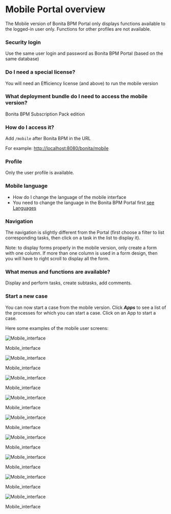 # Mobile Portal overview

The Mobile version of Bonita BPM Portal only displays functions available to the logged-in user only. Functions for other profiles are not available.


### Security login

Use the same user login and password as Bonita BPM Portal (based on the same database)

### Do I need a special license?

You will need an Efficiency license (and above) to run the mobile version

### What deployment bundle do I need to access the mobile version?

Bonita BPM Subscription Pack edition

### How do I access it?

Add `/mobile` after Bonita BPM in the URL 

For example: [http://localhost:8080/bonita/mobile](http://localhost:8080/bonita/mobile)

### Profile

Only the user profile is available.

### Mobile language

* How do I change the language of the mobile interface
* You need to change the language in the Bonita BPM Portal first
[see Languages](languages.md)

### Navigation

The navigation is slightly different from the Portal (first choose a filter to list corresponding tasks, then click on a task in the list to display it).

Note: to display forms properly in the mobile version, only create a form with one column. If more than one column is used in a form design, then you will have to right scroll to display all the form.

### What menus and functions are available?

Display and perform tasks, create subtasks, add comments.

### Start a new case

You can now start a case from the mobile version. Click **_Apps_** to see a list of the processes for which you can start a case. Click on an App to start a case.

Here some examples of the mobile user screens:

![Mobile_interface](images/images-6_0/mobile7.x_0.login.png)

Mobile\_interface

![Mobile_interface](images/images-6_0/mobile7.x_1b.tasksapps.png)

Mobile\_interface

![Mobile_interface](images/images-6_0/mobile7.x_2.available.png)

Mobile\_interface

![Mobile_interface](images/images-6_0/mobile7.x_3.todo.png)

Mobile\_interface

![Mobile_interface](images/images-6_0/mobile7.x_4.tasks.png)

Mobile\_interface

![Mobile_interface](images/images-6_0/mobile7.x_7.step1_comments.png)

Mobile\_interface

![Mobile_interface](images/images-6_0/mobile7.x_8.step1_details.png)

Mobile\_interface

![Mobile_interface](images/images-6_0/mobile7.x_9.step1_subtasks.png)

Mobile\_interface

![Mobile_interface](images/images-6_0/mobile7.x_6.addsubtask2.png)

Mobile\_interface